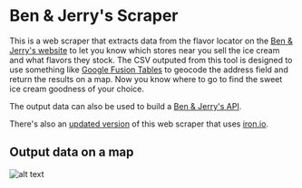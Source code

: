 Ben & Jerry's Scraper
=====================
This is a web scraper that extracts data from the flavor locator on the [Ben & Jerry's website](http://www.benjerry.com) to let you know which stores near you sell the ice cream and what flavors they stock. The CSV outputed from this tool is designed to use something like [Google Fusion Tables](http://www.google.com/drive/apps.html#fusiontables) to geocode the address field and return the results on a map. Now you know where to go to find the sweet ice cream goodness of your choice.

The output data can also be used to build a [Ben & Jerry's API](https://github.com/fab/benandjerrys_api).

There's also an [updated version](https://github.com/fab/benandjerrys_iron_scraper) of this web scraper that uses [iron.io](http://iron.io).

## Output data on a map

![alt text](https://www.filepicker.io/api/file/DY0jGIcVR2qTMKViN4mW "Ben & Jerry's scraper preview")
